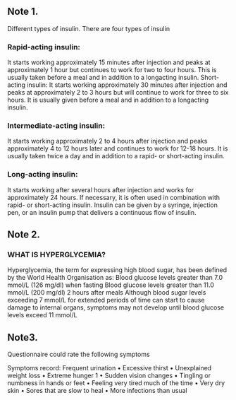 ## Note 1. 
Different types of insulin. There are four types of insulin 
### Rapid-acting insulin: 
It starts working approximately 15 minutes after injection and peaks at approximately 1 hour but continues to work for two to four hours. This is usually taken before a meal and in addition to a longacting insulin. 
Short-acting insulin: It starts working approximately 30 minutes after injection and peaks at approximately 2 to 3 hours but will continue to work for three to six hours. It is usually given before a meal and in addition to a longacting insulin. 
### Intermediate-acting insulin: 
It starts working approximately 2 to 4 hours after injection and peaks approximately 4 to 12 hours later and continues to work for 12-18 hours. It is usually taken twice a day and in addition to a rapid- or short-acting insulin.  
### Long-acting insulin: 
It starts working after several hours after injection and works for approximately 24 hours. If necessary, it is often used in combination with rapid- or short-acting insulin. 
Insulin can be given by a syringe, injection pen, or an insulin pump that delivers a continuous flow of insulin. 
## Note 2. 
### WHAT IS HYPERGLYCEMIA? 
Hyperglycemia, the term for expressing high blood sugar, has been defined by the World Health Organisation as: Blood glucose levels greater than 7.0 mmol/L (126 mg/dl) when fasting Blood glucose levels greater than 11.0 mmol/L (200 mg/dl) 2 hours after meals Although blood sugar levels exceeding 7 mmol/L for extended periods of time can start to cause damage to internal organs, symptoms may not develop until blood glucose levels exceed 11 mmol/L 
## Note3. 
Questionnaire could rate the following symptoms 

Symptoms record: 
Frequent urination • Excessive thirst • Unexplained weight loss • Extreme hunger 1 • Sudden vision changes • Tingling or numbness in hands or feet • Feeling very tired much of the time • Very dry skin • Sores that are slow to heal • More infections than usual 
